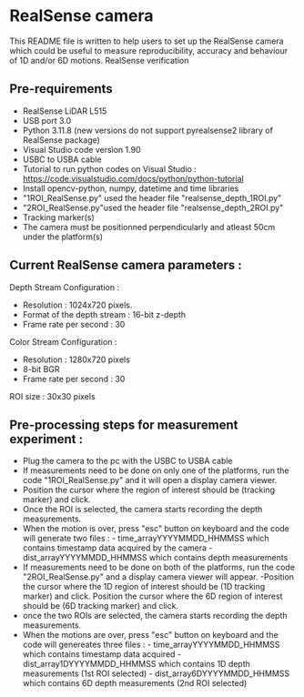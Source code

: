 # RealSense camera 
This README file is written to help users to set up the RealSense camera which could be useful to measure reproducibility, accuracy and behaviour of 1D and/or 6D motions. 
RealSense verification
## Pre-requirements
  - RealSense LiDAR L515
  - USB port 3.0
  - Python 3.11.8 (new versions do not support pyrealsense2 library of RealSense package)
  - Visual Studio code version 1.90
  - USBC to USBA cable
  - Tutorial to run python codes on Visual Studio : https://code.visualstudio.com/docs/python/python-tutorial
  - Install opencv-python, numpy, datetime and time libraries
  - "1ROI_RealSense.py" used the header file "realsense_depth_1ROI.py"
  - "2ROI_RealSense.py"used the header file "realsense_depth_2ROI.py"
  - Tracking marker(s)
  - The camera must be positionned perpendicularly and atleast 50cm under the platform(s)

## Current RealSense camera parameters :
Depth Stream Configuration :
- Resolution : 1024x720 pixels.
- Format of the depth stream : 16-bit z-depth
- Frame rate per second : 30

Color Stream Configuration :
- Resolution : 1280x720 pixels
- 8-bit BGR
- Frame rate per second : 30

ROI size : 30x30 pixels


## Pre-processing steps for measurement experiment :
- Plug the camera to the pc with the USBC to USBA cable
- If measurements need to be done on only one of the platforms, run the code "1ROI_RealSense.py" and it will open a display camera viewer.  
- Position the cursor where the region of interest should be (tracking marker) and click. 
- Once the ROI is selected, the camera starts recording the depth measurements.
- When the motion is over, press "esc" button on keyboard and the code will generate two files :
            - time_arrayYYYYMMDD_HHMMSS which contains timestamp data acquired by the camera
            - dist_arrayYYYYMMDD_HHMMSS which contains depth measurements        
- If measurements need to be done on both of the platforms, run the code "2ROI_RealSense.py" and a display camera viewer will appear.
-Position the cursor where the 1D region of interest should be (1D tracking marker) and click. Position the cursor where the 6D region of interest should be (6D tracking marker) and click.
- once the two ROIs are selected, the camera starts recording the depth measurements.
- When the motions are over, press "esc" button on keyboard and the code will genereates three files :
              - time_arrayYYYYMMDD_HHMMSS which contains timestamp data acquired
              - dist_array1DYYYYMMDD_HHMMSS which contains 1D depth measurements (1st ROI selected)
              - dist_array6DYYYYMMDD_HHMMSS which contains 6D depth measurements (2nd ROI selected)
  
